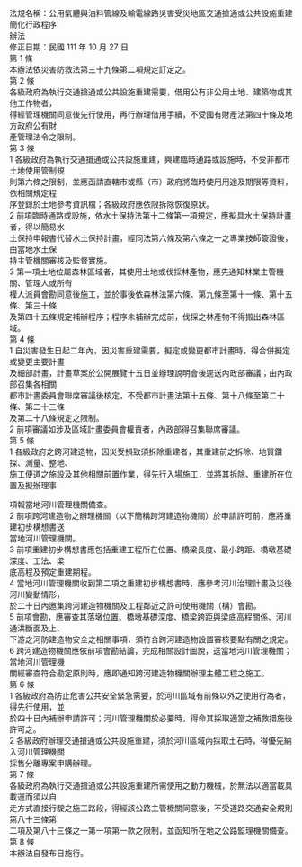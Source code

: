 法規名稱：公用氣體與油料管線及輸電線路災害受災地區交通搶通或公共設施重建簡化行政程序  
辦法  
修正日期：民國 111 年 10 月 27 日  
第 1 條  
本辦法依災害防救法第三十九條第二項規定訂定之。  
第 2 條  
各級政府為執行交通搶通或公共設施重建需要，借用公有非公用土地、建築物或其他工作物者，  
得經管理機關同意後先行使用，再行辦理借用手續，不受國有財產法第四十條及地方政府公有財  
產管理法令之限制。  
第 3 條  
1 各級政府為執行交通搶通或公共設施重建，興建臨時通路或設施時，不受非都市土地使用管制規  
則第六條之限制，並應函請直轄市或縣（市）政府將臨時使用用途及期限等資料，依相關規定程  
序登錄於土地參考資訊檔；各級政府應依限拆除恢復原狀。  
2 前項臨時通路或設施，依水土保持法第十二條第一項規定，應擬具水土保持計畫者，得以簡易水  
土保持申報書代替水土保持計畫，經同法第六條及第六條之一之專業技師簽證後，由當地水土保  
持主管機關審核及監督實施。  
3 第一項土地位屬森林區域者，其使用土地或伐採林產物，應先通知林業主管機關、管理人或所有  
權人派員會勘同意後施工，並於事後依森林法第六條、第九條至第十一條、第十五條、第三十條  
及第四十五條規定補辦程序；程序未補辦完成前，伐採之林產物不得搬出森林區域。  
第 4 條  
1 自災害發生日起二年內，因災害重建需要，擬定或變更都市計畫時，得合併擬定或變更主要計畫  
及細部計畫，計畫草案於公開展覽十五日並辦理說明會後逕送內政部審議；由內政部召集各相關  
都市計畫委員會聯席審議後核定，不受都市計畫法第十五條、第十八條至第二十條、第二十三條  
及第二十八條規定之限制。  
2 前項審議如涉及區域計畫委員會權責者，內政部得召集聯席審議。  
第 5 條  
1 各級政府之跨河建造物，因災受損致須拆除重建者，其重建前之拆除、地質鑽探、測量、整地、  
施工便道之施設及其他相關前置作業，得先行入場施工，並將其拆除、重建所在位置及擬辦理事  


項報當地河川管理機關備查。  
2 前項跨河建造物之辦理機關（以下簡稱跨河建造物機關）於申請許可前，應將重建初步構想書送  
當地河川管理機關。  
3 前項重建初步構想書應包括重建工程所在位置、橋梁長度、最小跨距、橋墩基礎深度、工法、梁  
底高程及預定重建期程。  
4 當地河川管理機關收到第二項之重建初步構想書時，應參考河川治理計畫及災後河川變動情形，  
於二十日內邀集跨河建造物機關及工程鄰近之許可使用機關（構）會勘。  
5 前項會勘，應審查其落墩位置、橋墩基礎深度、橋梁跨距與梁底高程關係、河川通洪斷面及上、  
下游之河防建造物安全之相關事項，須符合跨河建造物設置審核要點有關之規定。  
6 跨河建造物機關應依前項會勘結論，完成相關設計圖說，送當地河川管理機關；當地河川管理機  
關經審查符合勘定原則時，應即通知跨河建造物機關辦理主體工程之施工。  
第 6 條  
1 各級政府為防止危害公共安全緊急需要，於河川區域有前條以外之使用行為者，得先行使用，並  
於四十日內補辦申請許可；河川管理機關於必要時，得命其採取適當之補救措施後許可之。  
2 各級政府辦理交通搶通或公共設施重建，須於河川區域內採取土石時，得優先納入河川管理機關  
採售分離專案申購辦理。  
第 7 條  
各級政府為執行交通搶通或公共設施重建所需使用之動力機械，於無法以適當載具載運而須以自  
走方式直接行駛之施工路段，得經該公路主管機關同意後，不受道路交通安全規則第八十三條第  
二項及第八十三條之一第一項第一款之限制，並函知所在地之公路監理機關備查。  
第 8 條  
本辦法自發布日施行。  


